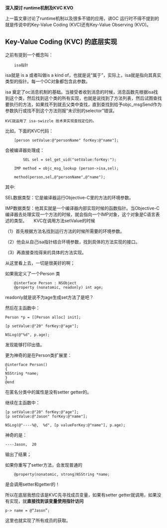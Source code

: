 **深入探讨 runtime机制及KVC KVO**

上一篇文章讨论了runtime机制以及很多不错的应用，讲OC 运行时不得不提到的就是传说中的Key-Value Coding (KVC)还有Key-Value Observing (KVO)。


## Key-Value Coding (KVC) 的底层实现


之前有提到一个概念叫：

        isa指针

isa就是 is a 或者叫做is a kind of，也就是说“属于”，实际上，isa就是指向其真实类型的指针。每一个OC对象都包含此参数。

isa 奠定了oc消息机制的基础。当接受者收到消息的时候，消息函数先根据isa找到这个类，然后找到这个类的所有实现，也就是说找到了方法列表，然后试图查找要执行的方法，如果找不到就去父类中查找，直到查找到给予objc_msgSend作为参数执行或找不到这个方法则报“未识别的selector”错误。

    KVC就运用了 isa-swizzle 技术来实现查找定位的。

比如，下面的KVC代码：

        [person setValue:@"personName" forKey:@"name"];

会被编译器处理成：

			SEL sel = sel_get_uid("setValue:forKey:");

        IMP method = objc_msg_lookup (person->isa,sel);

        method(person,sel,@"personName",@"name");

其中:

SEL数据类型：它是编译器运行Objective-C里的方法的环境参数。

IMP数据类型：他其实就是一个编译器内部实现时候的函数指针。当Objective-C编译器去处理实现一个方法的时候，就会指向一个IMP对象，这个对象是C语言表述的类型。
　
KVC在调用方法setValue的时候

（1）首先根据方法名找到运行方法的时候所需要的环境参数。

（2）他会从自己isa指针结合环境参数，找到具体的方法实现的接口。

（3）再直接查找得来的具体的方法实现。

从这里看上去，一切是很美好的啊；

如果我定义了一个Person 类
		
		@interface Person : NSObject
		@property (nonatomic, readonly) int age;
readonly就是说不为age生成set方法了是吧？

然后在主函数中：

    Person *p = [[Person alloc] init];
    
    [p setValue:@"20" forKey:@"age"];
    
    NSLog(@"%d", p.age);
    
发现能够打印出值。

更为神奇的是在Person类扩展里：
		
	@interface Person()
	{
    NSString *name;
	}
	@end
	
在匿名分类中的属性是没有setter getter的。

继续在主函数中：

    [p setValue:@"20" forKey:@"age"];
    [p setValue:@"Jason" forKey:@"name"];
    
    NSLog(@"----%@,  %d", [p valueForKey:@"name"], p.age);

神奇的是：

	----Jason,  20
    
输出了结果；

如果你重写了setter方法，会发现普通的
		
		@property(nonatomic, strong)NSString *name;
		
是会调用setter和getter的！

所以在底层我想应该是KVC先寻找成员变量，如果有setter getter就调用，如果没有实现，就**直接找到该变量使用指针访问**	

	p-> name = @“Jason”;
	
这里也就实现了所有成员的获取。
    
    
    
    
    